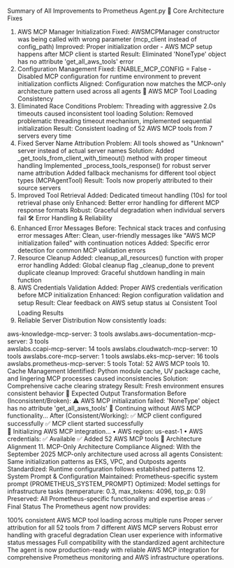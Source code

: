 Summary of All Improvements to Prometheus Agent.py
🔧 Core Architecture Fixes
1. AWS MCP Manager Initialization
Fixed: AWSMCPManager constructor was being called with wrong parameter (mcp_client instead of config_path)
Improved: Proper initialization order - AWS MCP setup happens after MCP client is started
Result: Eliminated 'NoneType' object has no attribute 'get_all_aws_tools' error
2. Configuration Management
Fixed: ENABLE_MCP_CONFIG = False - Disabled MCP configuration for runtime environment to prevent initialization conflicts
Aligned: Configuration now matches the MCP-only architecture pattern used across all agents
🚀 AWS MCP Tool Loading Consistency
3. Eliminated Race Conditions
Problem: Threading with aggressive 2.0s timeouts caused inconsistent tool loading
Solution: Removed problematic threading timeout mechanism, implemented sequential initialization
Result: Consistent loading of 52 AWS MCP tools from 7 servers every time
4. Fixed Server Name Attribution
Problem: All tools showed as "Unknown" server instead of actual server names
Solution:
Added _get_tools_from_client_with_timeout() method with proper timeout handling
Implemented _process_tools_response() for robust server name attribution
Added fallback mechanisms for different tool object types (MCPAgentTool)
Result: Tools now properly attributed to their source servers
5. Improved Tool Retrieval
Added: Dedicated timeout handling (10s) for tool retrieval phase only
Enhanced: Better error handling for different MCP response formats
Robust: Graceful degradation when individual servers fail
🛠️ Error Handling & Reliability
6. Enhanced Error Messages
Before: Technical stack traces and confusing error messages
After: Clean, user-friendly messages like "AWS MCP initialization failed" with continuation notices
Added: Specific error detection for common MCP validation errors
7. Resource Cleanup
Added: cleanup_all_resources() function with proper error handling
Added: Global cleanup flag _cleanup_done to prevent duplicate cleanup
Improved: Graceful shutdown handling in main function
8. AWS Credentials Validation
Added: Proper AWS credentials verification before MCP initialization
Enhanced: Region configuration validation and setup
Result: Clear feedback on AWS setup status
📊 Consistent Tool Loading Results
9. Reliable Server Distribution
Now consistently loads:

aws-knowledge-mcp-server: 3 tools
awslabs.aws-documentation-mcp-server: 3 tools  
awslabs.ccapi-mcp-server: 14 tools
awslabs.cloudwatch-mcp-server: 10 tools
awslabs.core-mcp-server: 1 tools
awslabs.eks-mcp-server: 16 tools
awslabs.prometheus-mcp-server: 5 tools
Total: 52 AWS MCP tools
10. Cache Management
Identified: Python module cache, UV package cache, and lingering MCP processes caused inconsistencies
Solution: Comprehensive cache clearing strategy
Result: Fresh environment ensures consistent behavior
🎯 Expected Output Transformation
Before (Inconsistent/Broken):
⚠️  AWS MCP initialization failed: 'NoneType' object has no attribute 'get_all_aws_tools'
🔄 Continuing without AWS MCP functionality...
After (Consistent/Working):
✅ MCP client configured successfully
✅ MCP client started successfully  
🔧 Initializing AWS MCP integration...
• AWS region: us-east-1
• AWS credentials: ✅ Available
✅ Added 52 AWS MCP tools
🔄 Architecture Alignment
11. MCP-Only Architecture Compliance
Aligned: With the September 2025 MCP-only architecture used across all agents
Consistent: Same initialization patterns as EKS, VPC, and Outposts agents
Standardized: Runtime configuration follows established patterns
12. System Prompt & Configuration
Maintained: Prometheus-specific system prompt (PROMETHEUS_SYSTEM_PROMPT)
Optimized: Model settings for infrastructure tasks (temperature: 0.3, max_tokens: 4096, top_p: 0.9)
Preserved: All Prometheus-specific functionality and expertise areas
✅ Final Status
The Prometheus agent now provides:

100% consistent AWS MCP tool loading across multiple runs
Proper server attribution for all 52 tools from 7 different AWS MCP servers
Robust error handling with graceful degradation
Clean user experience with informative status messages
Full compatibility with the standardized agent architecture
The agent is now production-ready with reliable AWS MCP integration for comprehensive Prometheus monitoring and AWS infrastructure operations.